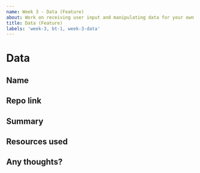 ```yaml
---
name: Week 3 - Data (Feature)
about: Work on receiving user input and manipulating data for your own Job Story.
title: Data (Feature)
labels: 'week-3, bt-1, week-3-data'
---
```


# Data

## Name
<!-- Add your name here -->

## Repo link
<!-- Include a link to your repository -->

## Summary
<!-- A summary of what you did. What progress did you make? -->

## Resources used
<!-- What resources did you use? -->

## Any thoughts?
<!-- Let us know what you thought of the homework, and give us any feedback. What parts did you find difficult? -->
